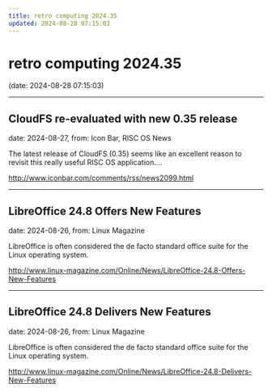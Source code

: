```yaml
---
title: retro computing 2024.35
updated: 2024-08-28 07:15:03
---
```


# retro computing 2024.35

(date: 2024-08-28 07:15:03)

---

## CloudFS re-evaluated with new 0.35 release

date: 2024-08-27, from: Icon Bar, RISC OS News

The latest release of CloudFS (0.35) seems like an excellent reason to revisit this really useful RISC OS application.... 

<http://www.iconbar.com/comments/rss/news2099.html>

---

## LibreOffice 24.8 Offers New Features

date: 2024-08-26, from: Linux Magazine

<p>LibreOffice is often considered the de facto standard office suite for the Linux operating system.</p> 

<http://www.linux-magazine.com/Online/News/LibreOffice-24.8-Offers-New-Features>

---

## LibreOffice 24.8 Delivers New Features

date: 2024-08-26, from: Linux Magazine

<p>LibreOffice is often considered the de facto standard office suite for the Linux operating system.</p> 

<http://www.linux-magazine.com/Online/News/LibreOffice-24.8-Delivers-New-Features>

